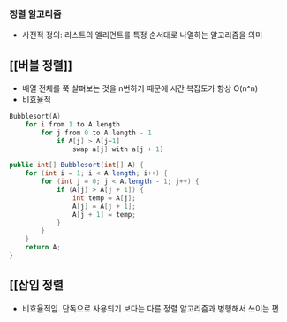 ### 정렬 알고리즘
- 사전적 정의: 리스트의 엘리먼트를 특정 순서대로 나열하는 알고리즘을 의미
## [[버블 정렬]]
- 배열 전체를 쭉 살펴보는 것을 n번하기 때문에 시간 복잡도가 항상 O(n^n)
- 비효율적
```kotlin
Bubblesort(A)
	for i from 1 to A.length
		for j from 0 to A.length - 1
			if A[j] > A[j+1]
				swap a[j] with a[j + 1]
```
```java
public int[] Bubblesort(int[] A) {
	for (int i = 1; i < A.length; i++) {
		for (int j = 0; j < A.length - 1; j++) {
			if (A[j] > A[j + 1]) {
				int temp = A[j];
				A[j] = A[j + 1];
				A[j + 1] = temp;
			}
		}
	}
	return A;
}
```
## [[삽입 정렬
- 비효율적임. 단독으로 사용되기 보다는 다른 정렬 알고리즘과 병행해서 쓰이는 편
